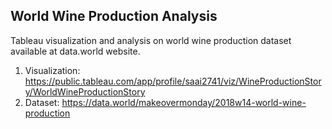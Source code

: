 ## World Wine Production Analysis
Tableau visualization and analysis on world wine production dataset available at data.world website.
1. Visualization: https://public.tableau.com/app/profile/saai2741/viz/WineProductionStory/WorldWineProductionStory
2. Dataset: https://data.world/makeovermonday/2018w14-world-wine-production
